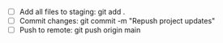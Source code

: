 - [ ] Add all files to staging: git add .
- [ ] Commit changes: git commit -m "Repush project updates"
- [ ] Push to remote: git push origin main
